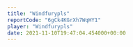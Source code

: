 ```yaml
---
title: "Windfurypls"
reportCode: "6gCk4KGrXh7WqHY1"
player: "Windfurypls"
date: 2021-11-10T19:47:04.454000+00:00
---
```

